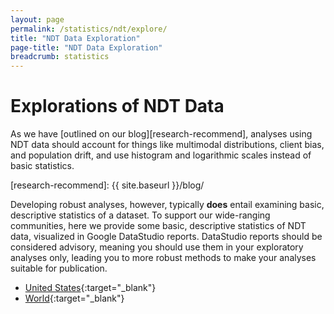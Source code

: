 ```yaml
---
layout: page
permalink: /statistics/ndt/explore/
title: "NDT Data Exploration"
page-title: "NDT Data Exploration"
breadcrumb: statistics
---
```


# Explorations of NDT Data
As we have [outlined on our blog][research-recommend], analyses using NDT data
should account for things like multimodal distributions, client bias,
and population drift, and use histogram and logarithmic scales instead of basic statistics.

[research-recommend]: {{ site.baseurl }}/blog/

Developing robust analyses, however, typically **does** entail examining basic,
descriptive statistics of a dataset. To support our wide-ranging communities,
here we provide some basic, descriptive statistics of NDT data, visualized in
Google DataStudio reports. DataStudio reports should be considered advisory,
meaning you should use them in your exploratory analyses only, leading you to more robust
methods to make your analyses suitable for publication.

* [United States](https://datastudio.google.com/s/rzD5rHYkLT4){:target="_blank"}
* [World](https://datastudio.google.com/s/tA4mKm65BqY){:target="_blank"}
